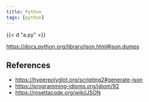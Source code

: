 ```yaml
---
title: Python
tags: [python]
---
```


{{< d "a.py" >}}

<https://docs.python.org/library/json.html#json.dumps>

## References

- <https://hyperpolyglot.org/scripting2#generate-json>
- <https://programming-idioms.org/idiom/92>
- <https://rosettacode.org/wiki/JSON>
